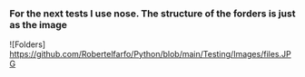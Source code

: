 
### For the next tests I use nose. The structure of the forders is just as the image

![Folders] https://github.com/Robertelfarfo/Python/blob/main/Testing/Images/files.JPG
